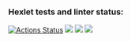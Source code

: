### Hexlet tests and linter status:
[![Actions Status](https://github.com/Deni59s/python-project-49/workflows/hexlet-check/badge.svg)](https://github.com/Deni59s/python-project-49/actions)
<a href="https://codeclimate.com/github/Deni59s/python-project-49/maintainability"><img src="https://api.codeclimate.com/v1/badges/56eb948bb900c93fde79/maintainability" /></a>
<a href="https://asciinema.org/a/J8l2QAJ7t96omoQyGOdWxqV4x" target="_blank"><img src="https://asciinema.org/a/J8l2QAJ7t96omoQyGOdWxqV4x.svg" /></a>
<a href="https://asciinema.org/a/HSrOJsyYpbn17Ljk58deBRv3k" target="_blank"><img src="https://asciinema.org/a/HSrOJsyYpbn17Ljk58deBRv3k.svg" /></a>